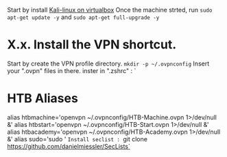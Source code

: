 Start by install [Kali-linux on virtualbox](https://www.kali.org/get-kali/#kali-virtual-machines)
Once the machine strted, run `sudo apt-get update -y` and `sudo apt-get full-upgrade -y`

# X.x. Install the VPN shortcut.
Start by create the VPN profile directory.
`mkdir -p ~/.ovpnconfig`
Insert your ".ovpn" files in there.
inster in ".zshrc" : 
`
# HTB Aliases
alias htbmachine='openvpn ~/.ovpnconfig/HTB-Machine.ovpn 1>/dev/null &'
alias htbstart='openvpn ~/.ovpnconfig/HTB-Start.ovpn 1>/dev/null &'
alias htbacademy='openvpn ~/.ovpnconfig/HTB-Academy.ovpn 1>/dev/null &'
alias sudo='sudo '
`
Install seclist : 
`git clone https://github.com/danielmiessler/SecLists`
